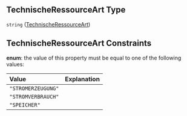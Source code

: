 ## TechnischeRessourceArt Type

`string` ([TechnischeRessourceArt](technischeressourceart.md))

## TechnischeRessourceArt Constraints

**enum**: the value of this property must be equal to one of the following values:

| Value              | Explanation |
| :----------------- | :---------- |
| `"STROMERZEUGUNG"` |             |
| `"STROMVERBRAUCH"` |             |
| `"SPEICHER"`       |             |
